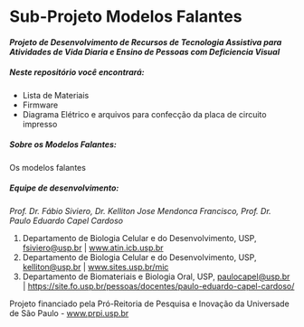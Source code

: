 # Sub-Projeto Modelos Falantes
#### **_Projeto de Desenvolvimento de Recursos de Tecnologia Assistiva para Atividades de Vida Diaria e Ensino de Pessoas com Deficiencia Visual_**

##### Neste repositório você encontrará:

* Lista de Materiais
* Firmware
* Diagrama Elétrico e arquivos para confecção da placa de circuito impresso

##### Sobre os Modelos Falantes:
Os modelos falantes 

##### Equipe de desenvolvimento:

 _Prof. Dr. Fábio Siviero, Dr. Kelliton Jose Mendonca Francisco, Prof. Dr. Paulo Eduardo Capel Cardoso_

  1. Departamento de Biologia Celular e do Desenvolvimento, USP, fsiviero@usp.br | www.atin.icb.usp.br
  2. Departamento de Biologia Celular e do Desenvolvimento, USP, kelliton@usp.br | www.sites.usp.br/mic
  3. Departamento de Biomateriais e Biologia Oral, USP, paulocapel@usp.br | https://site.fo.usp.br/pessoas/docentes/paulo-eduardo-capel-cardoso/

Projeto financiado pela Pró-Reitoria de Pesquisa e Inovação da Universade de São Paulo - www.prpi.usp.br


